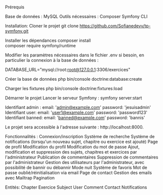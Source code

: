 Prérequis

Base de données : MySQL
Outils nécessaires :
Composer
Symfony CLI

Installation:
Cloner le projet
    git clone https://github.com/Sofianedevv/tp-symfony.git  

Installer les dépendances
    composer install  
    composer require symfony/runtime
    
Modifier les paramètres nécessaires dans le fichier .env si besoin, en particulier la connexion à la base de données :

DATABASE_URL="mysql://root:root@127.0.0.1:3306/exercices"  

Créer la base de données
    php bin/console doctrine:database:create  
    
Charger les fixtures
    php bin/console doctrine:fixtures:load  
    
Démarrer le projet
Lancer le serveur Symfony :
symfony server:start  


Identifiant admin : email: 'admin@example.com'  password: 'jesuisadmin'
Identifiant user: email: 'user1@example.com' password: 'password123'
Identifiant banned: email: 'banned@example.com' password: 'bannis'


Le projet sera accessible à l'adresse suivante : http://localhost:8000.








Fonctionnalités :
    Connexion/inscription
    Système de recherche
    Système de notifications (lorsqu'un nouveau sujet, chapitre ou exercice est ajouté)
    Page de profil
    Modification du profil
    Modification du mot de passe
    Ajout, modification et suppression des sujets, chapitres et exercices par l'administrateur
    Publication de commentaires
    Suppression de commentaires par l'administrateur
    Gestion des utilisateurs par l'administrateur, avec possibilité de bannir ou débannir
    Mode nuit
    Système de favoris
    Mot de passe oublié/réinitialisation via email
    Page de contact
    Gestion des emails avec Mailtrap
    Pagination


Entités: 
    Chapter
    Exercice
    Subject
    User
    Comment
    Contact
    Notifications
